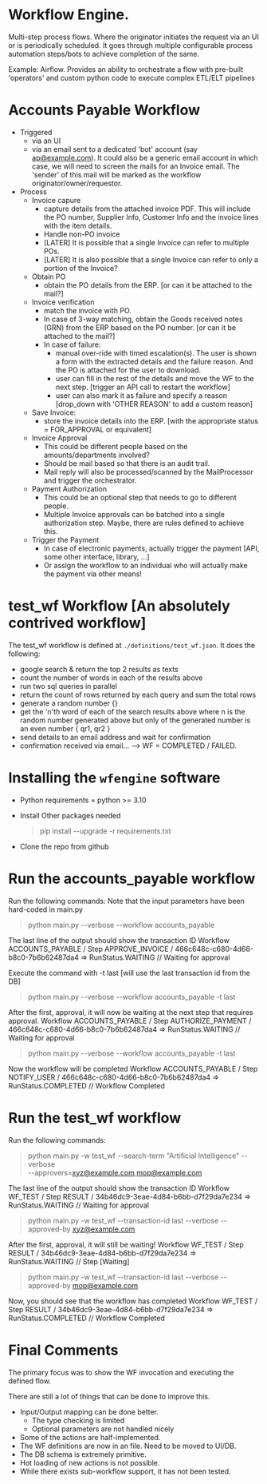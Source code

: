 # Workflow Engine.

Multi-step process flows. Where the originator initiates the request via an UI or is periodically scheduled. It goes through multiple configurable process automation steps/bots to achieve completion of the same.

Example: Airflow. Provides an ability to orchestrate a flow with pre-built 'operators' and custom python code to execute complex ETL/ELT pipelines

# Accounts Payable Workflow

- Triggered
  - via an UI
  - via an email sent to a dedicated 'bot' account (say ap@example.com). It could also be a generic email account in which case, we will need to screen the mails for an Invoice email. The 'sender' of this mail will be marked as the workflow originator/owner/requestor.
- Process
  - Invoice capure
    - capture details from the attached invoice PDF. This will include the PO number, Supplier Info, Customer Info and the invoice lines with the item details.
    - Handle non-PO invoice
    - [LATER] It is possible that a single Invoice can refer to multiple POs.
    - [LATER] It is also possible that a single Invoice can refer to only a portion of the Invoice?
  - Obtain PO
    - obtain the PO details from the ERP. [or can it be attached to the mail?]
  - Invoice verification
    - match the invoice with PO.
    - In case of 3-way matching, obtain the Goods received notes (GRN) from the ERP based on the PO number. [or can it be attached to the mail?]
    - In case of failure:
      - manual over-ride with timed escalation(s). The user is shown a form with the extracted details and the failure reason. And the PO is attached for the user to download.
      - user can fill in the rest of the details and move the WF to the next step. [trigger an API call to restart the workflow]
      - user can also mark it as failure and specify a reason [drop_down with 'OTHER REASON' to add a custom reason]
  - Save Invoice:
    - store the invoice details into the ERP. [with the appropriate status = FOR_APPROVAL or equivalent]
  - Invoice Approval
    - This could be different people based on the amounts/departments involved?
    - Should be mail based so that there is an audit trail.
    - Mail reply will also be processed/scanned by the MailProcessor and trigger the orchestrator.
  - Payment Authorization
    - This could be an optional step that needs to go to different people.
    - Multiple Invoice approvals can be batched into a single authorization step. Maybe, there are rules defined to achieve this.
  - Trigger the Payment
    - In case of electronic payments, actually trigger the payment [API, some other interface, library, ...]
    - Or assign the workflow to an individual who will actually make the payment via other means!

# test_wf Workflow [An absolutely contrived workflow]

The test_wf workflow is defined at `./definitions/test_wf.json`. It does the following:

- google search & return the top 2 results as texts
- count the number of words in each of the results above
- run two sql queries in parallel
- return the count of rows returned by each query and sum the total rows
- generate a random number {}
- get the 'n'th word of each of the search results above where n is the random number generated above but only of the generated number is an even number { qr1, qr2 }
- send details to an email address and wait for confirmation
- confirmation received via email... --> WF = COMPLETED / FAILED.

# Installing the `wfengine` software

- Python requirements = python >= 3.10
- Install Other packages needed

  > pip install --upgrade -r requirements.txt

- Clone the repo from github
  >

# Run the accounts_payable workflow

Run the following commands: Note that the input parameters have been hard-coded in main.py

> python main.py --verbose --workflow accounts_payable

The last line of the output should show the transaction ID
Workflow ACCOUNTS_PAYABLE / Step APPROVE_INVOICE / 466c648c-c680-4d66-b8c0-7b6b62487da4 => RunStatus.WAITING // Waiting for approval

Execute the command with -t last [will use the last transaction id from the DB]

> python main.py --verbose --workflow accounts_payable -t last

After the first, approval, it will now be waiting at the next step that requires approval.
Workflow ACCOUNTS_PAYABLE / Step AUTHORIZE_PAYMENT / 466c648c-c680-4d66-b8c0-7b6b62487da4 => RunStatus.WAITING // Waiting for approval

> python main.py --verbose --workflow accounts_payable -t last

Now the workflow will be completed
Workflow ACCOUNTS_PAYABLE / Step NOTIFY_USER / 466c648c-c680-4d66-b8c0-7b6b62487da4 => RunStatus.COMPLETED // Workflow Completed

# Run the test_wf workflow

Run the following commands:

> python main.py -w test_wf --search-term "Artificial Intelligence" --verbose \
>  --approvers=xyz@example.com,mop@example.com

The last line of the output should show the transaction ID
Workflow WF_TEST / Step RESULT / 34b46dc9-3eae-4d84-b6bb-d7f29da7e234 => RunStatus.WAITING // Waiting for approval

> python main.py -w test_wf --transaction-id last --verbose --approved-by xyz@example.com

After the first, approval, it will still be waiting!
Workflow WF_TEST / Step RESULT / 34b46dc9-3eae-4d84-b6bb-d7f29da7e234 => RunStatus.WAITING // Step [Waiting]

> python main.py -w test_wf --transaction-id last --verbose --approved-by mop@example.com

Now, you should see that the workflow has completed
Workflow WF_TEST / Step RESULT / 34b46dc9-3eae-4d84-b6bb-d7f29da7e234 => RunStatus.COMPLETED // Workflow Completed

# Final Comments

The primary focus was to show the WF invocation and executing the defined flow.

There are still a lot of things that can be done to improve this.

- Input/Output mapping can be done better.
  - The type checking is limited
  - Optional parameters are not handled nicely
- Some of the actions are half-implemented.
- The WF definitions are now in an file. Need to be moved to UI/DB.
- The DB schema is extremely primitive.
- Hot loading of new actions is not possible.
- While there exists sub-workflow support, it has not been tested.
